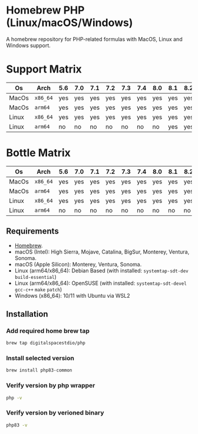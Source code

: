# Homebrew PHP (Linux/macOS/Windows)

A homebrew repository for PHP-related formulas with MacOS, Linux and Windows support.

# Support Matrix
Os | Arch | 5.6 | 7.0 | 7.1 | 7.2 | 7.3 | 7.4 | 8.0 | 8.1 | 8.2 | 8.3 
--- | --- | --- | --- | --- |--- |--- |--- |--- |--- |--- |--- 
MacOs | `x86_64` | yes | yes  | yes  | yes  | yes  | yes  | yes  | yes | yes | yes 
MacOs | `arm64` | yes | yes  | yes  | yes  | yes  | yes  | yes  | yes | yes | yes  
Linux | `x86_64` | yes | yes  | yes  | yes  | yes  | yes  | yes  | yes | yes | yes   
Linux | `arm64` | no | no  | no  | no  | no  | no  | no  | yes | yes | yes  

# Bottle Matrix
Os | Arch | 5.6 | 7.0 | 7.1 | 7.2 | 7.3 | 7.4 | 8.0 | 8.1 | 8.2 | 8.3 
--- | --- | --- | --- | --- |--- |--- |--- |--- |--- |--- |--- 
MacOs | `x86_64` | yes | yes  | yes  | yes  | yes  | yes  | yes  | yes | yes | yes 
MacOs | `arm64` | yes | yes  | yes  | yes  | yes  | yes  | yes  | yes | yes | yes  
Linux | `x86_64` | yes | yes  | yes  | yes  | yes  | yes  | yes  | yes | yes | yes   
Linux | `arm64` | no | no  | no  | no  | no  | no  | no  | no | no | no  

## Requirements

* [Homebrew](https://brew.sh/). 
* macOS (Intel): High Sierra, Mojave, Catalina, BigSur, Monterey, Ventura, Sonoma.
* macOS (Apple Silicon): Monterey, Ventura, Sonoma.  
* Linux (arm64/x86_64): Debian Based (with installed: `systemtap-sdt-dev` `build-essential`)
* Linux (arm64/x86_64): OpenSUSE (with installed: `systemtap-sdt-devel` `gcc-c++` `make` `patch`)
* Windows (x86_64): 10/11 with Ubuntu via WSL2

## Installation

### Add required home brew tap
```sh
brew tap digitalspacestdio/php
```

### Install selected version
```sh
brew install php83-common
```

### Verify version by php wrapper
```sh
php -v
```
### Verify version by verioned binary 
```sh
php83 -v
```
